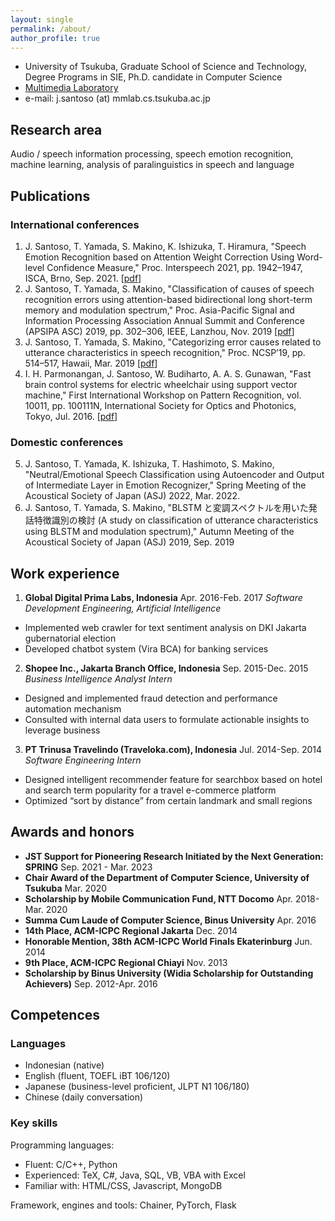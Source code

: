 ```yaml
---
layout: single
permalink: /about/
author_profile: true
---
```

- University of Tsukuba, Graduate School of Science and Technology, Degree Programs in SIE, Ph.D. candidate in Computer Science
- [Multimedia Laboratory](https://mmlab.cs.tsukuba.ac.jp)
- e-mail: j.santoso (at) mmlab.cs.tsukuba.ac.jp

## Research area
Audio / speech information processing, speech emotion recognition, machine learning, analysis of paralinguistics in speech and language

## Publications
### International conferences
1.  J. Santoso, T. Yamada, S. Makino, K. Ishizuka, T. Hiramura, "Speech Emotion Recognition based on Attention Weight Correction Using Word-level Confidence Measure," Proc. Interspeech 2021, pp. 1942–1947, ISCA, Brno, Sep. 2021. \[[pdf](https://www.isca-speech.org/archive/pdfs/interspeech_2021/santoso21_interspeech.pdf)\]
2.  J. Santoso, T. Yamada, S. Makino, "Classification of causes of speech recognition errors using attention-based bidirectional long short-term memory and modulation spectrum," Proc. Asia-Pacific Signal and Information Processing Association Annual Summit and Conference (APSIPA ASC) 2019, pp. 302–306, IEEE, Lanzhou, Nov. 2019 \[[pdf](https://www.f.waseda.jp/s.makino/reprint/Yamada/santoso19apsipa302-306.pdf)\]
3.  J. Santoso, T. Yamada, S. Makino, "Categorizing error causes related to utterance characteristics in speech recognition," Proc. NCSP’19, pp. 514–517, Hawaii, Mar. 2019 \[[pdf](https://www.f.waseda.jp/s.makino/reprint/Yamada/santoso19ncsp514-517.pdf)\]
4.  I. H. Parmonangan, J. Santoso, W. Budiharto, A. A. S. Gunawan, "Fast brain control systems for electric wheelchair using support vector machine," First International Workshop on Pattern Recognition, vol. 10011, pp. 100111N, International Society for Optics and Photonics, Tokyo, Jul. 2016. \[[pdf](https://www.spiedigitallibrary.org/conference-proceedings-of-spie/10011/100111N/Fast-brain-control-systems-for-electric-wheelchair-using-support-vector/10.1117/12.2243126.full)\]

### Domestic conferences
5.  J. Santoso, T. Yamada, K. Ishizuka, T. Hashimoto, S. Makino, "Neutral/Emotional Speech Classification using Autoencoder and Output of Intermediate Layer in Emotion Recognizer," Spring Meeting of the Acoustical Society of Japan (ASJ) 2022, Mar. 2022.
6.  J. Santoso, T. Yamada, S. Makino, "BLSTM と変調スペクトルを用いた発話特徴識別の検討 (A study on classification of utterance characteristics using BLSTM and modulation spectrum)," Autumn Meeting of the Acoustical Society of Japan (ASJ) 2019, Sep. 2019


## Work experience

1. **Global Digital Prima Labs, Indonesia** Apr. 2016-Feb. 2017
_Software Development Engineering, Artificial Intelligence_
- Implemented web crawler for text sentiment analysis on DKI Jakarta gubernatorial election
- Developed chatbot system (Vira BCA) for banking services
2. **Shopee Inc., Jakarta Branch Office, Indonesia** Sep. 2015-Dec. 2015
_Business Intelligence Analyst Intern_
- Designed and implemented fraud detection and performance automation mechanism
- Consulted with internal data users to formulate actionable insights to leverage business
3. **PT Trinusa Travelindo (Traveloka.com), Indonesia** Jul. 2014-Sep. 2014
_Software Engineering Intern_
- Designed intelligent recommender feature for searchbox based on hotel and search term popularity for a travel
e-commerce platform
- Optimized “sort by distance” from certain landmark and small regions

## Awards and honors
- **JST Support for Pioneering Research Initiated by the Next Generation: SPRING** Sep. 2021 - Mar. 2023
- **Chair Award of the Department of Computer Science, University of Tsukuba** Mar. 2020
- **Scholarship by Mobile Communication Fund, NTT Docomo** Apr. 2018-Mar. 2020
- **Summa Cum Laude of Computer Science, Binus University** Apr. 2016
- **14th Place, ACM-ICPC Regional Jakarta** Dec. 2014
- **Honorable Mention, 38th ACM-ICPC World Finals Ekaterinburg** Jun. 2014
- **9th Place, ACM-ICPC Regional Chiayi** Nov. 2013
- **Scholarship by Binus University (Widia Scholarship for Outstanding Achievers)** Sep. 2012-Apr. 2016

## Competences

### Languages
- Indonesian (native)
- English (fluent, TOEFL iBT 106/120)
- Japanese (business-level proficient, JLPT N1 106/180)
- Chinese (daily conversation)
 
### Key skills

Programming languages:
- Fluent: C/C++, Python
- Experienced: TeX, C#, Java, SQL, VB, VBA with Excel
- Familiar with: HTML/CSS, Javascript, MongoDB

Framework, engines and tools: Chainer, PyTorch, Flask
